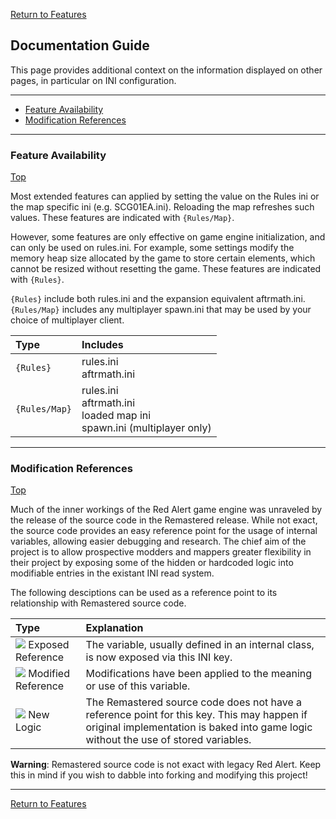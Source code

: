 [Return to Features](./features.md)

## Documentation Guide

This page provides additional context on the information displayed on other pages, in particular on INI configuration.

-------

 - [Feature Availability](#feature-availability)
 - [Modification References](#modification-references) 

-------

### Feature Availability
[Top](#documentation-guide)

Most extended features can applied by setting the value on the Rules ini or the map specific ini (e.g. SCG01EA.ini). Reloading the map refreshes such values. These features are indicated with `{Rules/Map}`.

However, some features are only effective on game engine initialization, and can only be used on rules.ini. For example, some settings modify the memory heap size allocated by the game to store certain elements, which cannot be resized without resetting the game. These features are indicated with `{Rules}`.

`{Rules}` include both rules.ini and the expansion equivalent aftrmath.ini. `{Rules/Map}` includes any multiplayer spawn.ini that may be used by your choice of multiplayer client.

|Type      |Includes  
:----------|:---
|`{Rules}`    |rules.ini<br>aftrmath.ini
|`{Rules/Map}`|rules.ini<br>aftrmath.ini<br>loaded map ini<br>spawn.ini (multiplayer only)


-------

### Modification References
[Top](#documentation-guide)

Much of the inner workings of the Red Alert game engine was unraveled by the release of the source code in the Remastered release. While not exact, the source code provides an easy reference point for the usage of internal variables, allowing easier debugging and research. The chief aim of the project is to allow prospective modders and mappers greater flexibility in their project by exposing some of the hidden or hardcoded logic into modifiable entries in the existant INI read system.

The following desciptions can be used as a reference point to its relationship with Remastered source code.

|Type|Explanation  
:----|:---
|[![](https://placehold.it/30x15/b4a458/331?text=ref)](#) Exposed Reference | The variable, usually defined in an internal class, is now exposed via this INI key.
|[![](https://placehold.it/30x15/eaa140/531?text=mod)](#) Modified Reference | Modifications have been applied to the meaning or use of this variable.
|[![](https://placehold.it/30x15/6cb189/135?text=new)](#) New Logic | The Remastered source code does not have a reference point for this key. This may happen if original implementation is baked into game logic without the use of stored variables.

**Warning**: Remastered source code is not exact with legacy Red Alert. Keep this in mind if you wish to dabble into forking and modifying this project!

-------
[Return to Features](./features.md)
